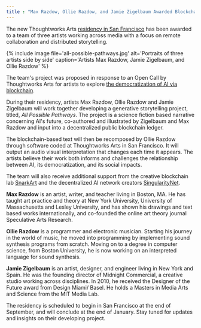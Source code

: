 ```yaml
---
title : "Max Razdow, Ollie Razdow, and Jamie Zigelbaum Awarded Blockchain AI Residency"
---
```

The new Thoughtworks Arts [residency in San Francisco](/open-call/2019-democratization-ai-blockchain/) has been awarded to a team of three artists working across media with a focus on remote collaboration and distributed storytelling.

{% include image file='all-possible-pathways.jpg'
   alt='Portraits of three artists side by side'
   caption='Artists Max Razdow, Jamie Zigelbaum, and Ollie Razdow' %}

The team's project was proposed in response to an Open Call by Thoughtworks Arts for artists to explore [the democratization of AI via blockchain](blog/why-democratization-ai-blockchain/).

<!--excerpt-ends-->

During their residency, artists Max Razdow, Ollie Razdow and Jamie Zigelbaum will work together developing a generative storytelling project, titled, *All Possible Pathways*. The project is a science fiction based narrative concerning AI's future, co-authored and illustrated by Zigelbaum and Max Razdow and input into a decentralized public blockchain ledger.

The blockchain-based text will then be recomposed by Ollie Razdow through software coded at Thoughtworks Arts in San Francisco. It will output an audio visual interpretation that changes each time it appears. The artists believe their work both informs and challenges the relationship between AI, its democratization, and its social impacts.

The team will also receive additional support from the creative blockchain lab [SnarkArt](https://snark.art/) and the decentralized AI network creators [SingularityNet](https://singularitynet.io/).

**Max Razdow** is an artist, writer, and teacher living in Boston, MA.  He has taught art practice and theory at New York University, University of Massachusetts and Lesley University, and has shown his drawings and text based works internationally, and co-founded the online art theory journal Speculative Arts Research.

**Ollie Razdow** is a programmer and electronic musician. Starting his journey in the world of music, he moved into programming by implementing sound synthesis programs from scratch. Moving on to a degree in computer science, from Boston University, he is now working on an interpreted language for sound synthesis.

**Jamie Zigelbaum** is an artist, designer, and engineer living in New York and Spain. He was the founding director of Midnight Commercial, a creative studio working across disciplines. In 2010, he received the Designer of the Future award from Design Miami/ Basel. He holds a Masters in Media Arts and Science from the MIT Media Lab.

The residency is scheduled to begin in San Francisco at the end of September, and will conclude at the end of January.  Stay tuned for updates and insights on their developing project.
